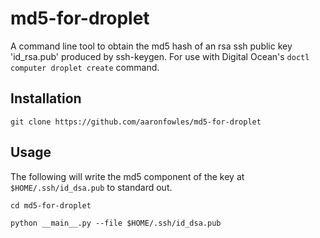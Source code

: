 # md5-for-droplet
A command line tool to obtain the md5 hash of an rsa ssh public key 'id_rsa.pub' produced by ssh-keygen. For use with Digital Ocean's `doctl computer droplet create` command.

## Installation
`git clone https://github.com/aaronfowles/md5-for-droplet`

## Usage
The following will write the md5 component of the key at `$HOME/.ssh/id_dsa.pub` to standard out.

`cd md5-for-droplet`

`python __main__.py --file $HOME/.ssh/id_dsa.pub`

